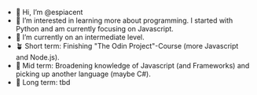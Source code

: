 - 👋 Hi, I’m @espiacent
- 👀 I’m interested in learning more about programming. I started with Python and am currently focusing on Javascript.
- 🌱 I’m currently on an intermediate level.
- :potted_plant: Short term: Finishing "The Odin Project"-Course (more Javascript and Node.js).
- :deciduous_tree: Mid term: Broadening knowledge of Javascript (and Frameworks) and picking up another language (maybe C#).
- :evergreen_tree: Long term: tbd

<!---
espiacent/espiacent is a ✨ special ✨ repository because its `README.md` (this file) appears on your GitHub profile.
You can click the Preview link to take a look at your changes.
--->
